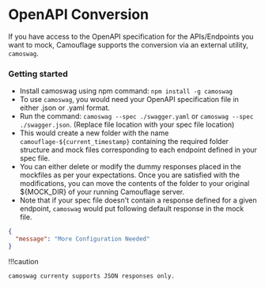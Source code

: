 # OpenAPI Conversion

If you have access to the OpenAPI specification for the APIs/Endpoints you want to mock, Camouflage supports the conversion via an external utility, `camoswag`.

### Getting started

- Install camoswag using npm command: `npm install -g camoswag`
- To use `camoswag`, you would need your OpenAPI specification file in either .json or .yaml format.
- Run the command: `camoswag --spec ./swagger.yaml` or `camoswag --spec ./swagger.json`. (Replace file location with your spec file location)
- This would create a new folder with the name `camouflage-${current_timestamp}` containing the required folder structure and mock files corresponding to each endpoint defined in your spec file.
- You can either delete or modify the dummy responses placed in the mockfiles as per your expectations. Once you are satisfied with the modifications, you can move the contents of the folder to your original ${MOCK_DIR} of your running Camouflage server.
- Note that if your spec file doesn't contain a response defined for a given endpoint, `camoswag` would put following default response in the mock file.

```json
{
  "message": "More Configuration Needed"
}
```

!!!caution

    camoswag currenty supports JSON responses only.
